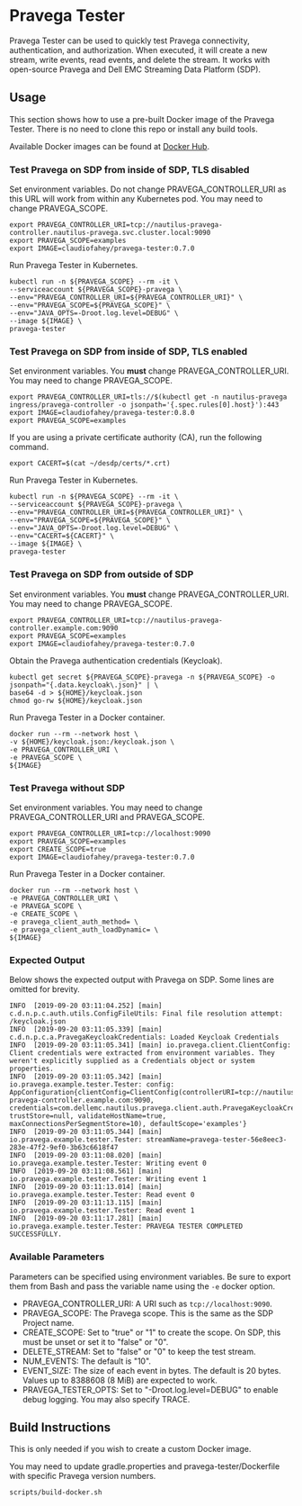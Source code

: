 # Pravega Tester

Pravega Tester can be used to quickly test Pravega connectivity, authentication, and authorization.
When executed, it will create a new stream, write events, read events, and delete the stream.
It works with open-source Pravega and Dell EMC Streaming Data Platform (SDP).

## Usage

This section shows how to use a pre-built Docker image of the Pravega Tester.
There is no need to clone this repo or install any build tools.

Available Docker images can be found at
[Docker Hub](https://hub.docker.com/r/claudiofahey/pravega-tester/tags).

### Test Pravega on SDP from inside of SDP, TLS disabled

Set environment variables.
Do not change PRAVEGA_CONTROLLER_URI as this URL will work from within any Kubernetes pod.
You may need to change PRAVEGA_SCOPE.

```
export PRAVEGA_CONTROLLER_URI=tcp://nautilus-pravega-controller.nautilus-pravega.svc.cluster.local:9090
export PRAVEGA_SCOPE=examples
export IMAGE=claudiofahey/pravega-tester:0.7.0
```

Run Pravega Tester in Kubernetes.
```
kubectl run -n ${PRAVEGA_SCOPE} --rm -it \
--serviceaccount ${PRAVEGA_SCOPE}-pravega \
--env="PRAVEGA_CONTROLLER_URI=${PRAVEGA_CONTROLLER_URI}" \
--env="PRAVEGA_SCOPE=${PRAVEGA_SCOPE}" \
--env="JAVA_OPTS=-Droot.log.level=DEBUG" \
--image ${IMAGE} \
pravega-tester
```

### Test Pravega on SDP from inside of SDP, TLS enabled

Set environment variables.
You **must** change PRAVEGA_CONTROLLER_URI.
You may need to change PRAVEGA_SCOPE.

```
export PRAVEGA_CONTROLLER_URI=tls://$(kubectl get -n nautilus-pravega ingress/pravega-controller -o jsonpath='{.spec.rules[0].host}'):443
export IMAGE=claudiofahey/pravega-tester:0.8.0
export PRAVEGA_SCOPE=examples
```

If you are using a private certificate authority (CA), run the following command.

```
export CACERT=$(cat ~/desdp/certs/*.crt)
```

Run Pravega Tester in Kubernetes.
```
kubectl run -n ${PRAVEGA_SCOPE} --rm -it \
--serviceaccount ${PRAVEGA_SCOPE}-pravega \
--env="PRAVEGA_CONTROLLER_URI=${PRAVEGA_CONTROLLER_URI}" \
--env="PRAVEGA_SCOPE=${PRAVEGA_SCOPE}" \
--env="JAVA_OPTS=-Droot.log.level=DEBUG" \
--env="CACERT=${CACERT}" \
--image ${IMAGE} \
pravega-tester
```

### Test Pravega on SDP from outside of SDP

Set environment variables.
You **must** change PRAVEGA_CONTROLLER_URI.
You may need to change PRAVEGA_SCOPE.

```
export PRAVEGA_CONTROLLER_URI=tcp://nautilus-pravega-controller.example.com:9090
export PRAVEGA_SCOPE=examples
export IMAGE=claudiofahey/pravega-tester:0.7.0
```

Obtain the Pravega authentication credentials (Keycloak).
```
kubectl get secret ${PRAVEGA_SCOPE}-pravega -n ${PRAVEGA_SCOPE} -o jsonpath="{.data.keycloak\.json}" | \
base64 -d > ${HOME}/keycloak.json
chmod go-rw ${HOME}/keycloak.json
```

Run Pravega Tester in a Docker container.
```
docker run --rm --network host \
-v ${HOME}/keycloak.json:/keycloak.json \
-e PRAVEGA_CONTROLLER_URI \
-e PRAVEGA_SCOPE \
${IMAGE}
```

### Test Pravega without SDP

Set environment variables.
You may need to change PRAVEGA_CONTROLLER_URI and PRAVEGA_SCOPE.

```
export PRAVEGA_CONTROLLER_URI=tcp://localhost:9090
export PRAVEGA_SCOPE=examples
export CREATE_SCOPE=true
export IMAGE=claudiofahey/pravega-tester:0.7.0
```

Run Pravega Tester in a Docker container.
```
docker run --rm --network host \
-e PRAVEGA_CONTROLLER_URI \
-e PRAVEGA_SCOPE \
-e CREATE_SCOPE \
-e pravega_client_auth_method= \
-e pravega_client_auth_loadDynamic= \
${IMAGE}
```

### Expected Output

Below shows the expected output with Pravega on SDP. Some lines are omitted for brevity.

```
INFO  [2019-09-20 03:11:04.252] [main] c.d.n.p.c.auth.utils.ConfigFileUtils: Final file resolution attempt: /keycloak.json
INFO  [2019-09-20 03:11:05.339] [main] c.d.n.p.c.a.PravegaKeycloakCredentials: Loaded Keycloak Credentials
INFO  [2019-09-20 03:11:05.341] [main] io.pravega.client.ClientConfig: Client credentials were extracted from environment variables. They weren't explicitly supplied as a Credentials object or system properties.
INFO  [2019-09-20 03:11:05.342] [main] io.pravega.example.tester.Tester: config: AppConfiguration{clientConfig=ClientConfig(controllerURI=tcp://nautilus-pravega-controller.example.com:9090, credentials=com.dellemc.nautilus.pravega.client.auth.PravegaKeycloakCredentials@2145b572, trustStore=null, validateHostName=true, maxConnectionsPerSegmentStore=10), defaultScope='examples'}
INFO  [2019-09-20 03:11:05.344] [main] io.pravega.example.tester.Tester: streamName=pravega-tester-56e8eec3-283e-47f2-9ef0-3b63c6618f47
INFO  [2019-09-20 03:11:08.020] [main] io.pravega.example.tester.Tester: Writing event 0
INFO  [2019-09-20 03:11:08.561] [main] io.pravega.example.tester.Tester: Writing event 1
INFO  [2019-09-20 03:11:13.014] [main] io.pravega.example.tester.Tester: Read event 0
INFO  [2019-09-20 03:11:13.115] [main] io.pravega.example.tester.Tester: Read event 1
INFO  [2019-09-20 03:11:17.281] [main] io.pravega.example.tester.Tester: PRAVEGA TESTER COMPLETED SUCCESSFULLY.
```

### Available Parameters

Parameters can be specified using environment variables.
Be sure to export them from Bash and pass the variable name using the `-e` docker option.

- PRAVEGA_CONTROLLER_URI: A URI such as `tcp://localhost:9090`.
- PRAVEGA_SCOPE: The Pravega scope. This is the same as the SDP Project name.
- CREATE_SCOPE: Set to "true" or "1" to create the scope. 
  On SDP, this must be unset or set it to "false" or "0".
- DELETE_STREAM: Set to "false" or "0" to keep the test stream.
- NUM_EVENTS: The default is "10".
- EVENT_SIZE: The size of each event in bytes. The default is 20 bytes. Values up to 8388608 (8 MiB) are expected to work.
- PRAVEGA_TESTER_OPTS: Set to "-Droot.log.level=DEBUG" to enable debug logging.
  You may also specify TRACE.

## Build Instructions

This is only needed if you wish to create a custom Docker image.

You may need to update gradle.properties and pravega-tester/Dockerfile with specific Pravega version numbers.

```
scripts/build-docker.sh
```
